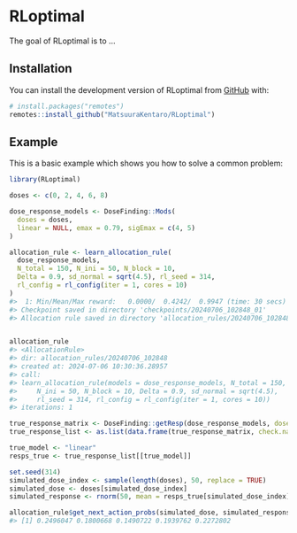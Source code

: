 
<!-- README.md is generated from README.Rmd. Please edit that file -->

# RLoptimal

<!-- badges: start -->
<!-- badges: end -->

The goal of RLoptimal is to …

## Installation

You can install the development version of RLoptimal from
[GitHub](https://github.com/) with:

``` r
# install.packages("remotes")
remotes::install_github("MatsuuraKentaro/RLoptimal")
```

## Example

This is a basic example which shows you how to solve a common problem:

``` r
library(RLoptimal)

doses <- c(0, 2, 4, 6, 8)

dose_response_models <- DoseFinding::Mods(
  doses = doses, 
  linear = NULL, emax = 0.79, sigEmax = c(4, 5)
)

allocation_rule <- learn_allocation_rule(
  dose_response_models,
  N_total = 150, N_ini = 50, N_block = 10,
  Delta = 0.9, sd_normal = sqrt(4.5), rl_seed = 314,
  rl_config = rl_config(iter = 1, cores = 10)
)
#>  1: Min/Mean/Max reward:   0.0000/  0.4242/  0.9947 (time: 30 secs)
#> Checkpoint saved in directory 'checkpoints/20240706_102848_01'
#> Allocation rule saved in directory 'allocation_rules/20240706_102848'
```

``` r

allocation_rule
#> <AllocationRule>
#> dir: allocation_rules/20240706_102848
#> created at: 2024-07-06 10:30:36.28957
#> call:
#> learn_allocation_rule(models = dose_response_models, N_total = 150, 
#>     N_ini = 50, N_block = 10, Delta = 0.9, sd_normal = sqrt(4.5), 
#>     rl_seed = 314, rl_config = rl_config(iter = 1, cores = 10))
#> iterations: 1
```

``` r
true_response_matrix <- DoseFinding::getResp(dose_response_models, doses = doses)
true_response_list <- as.list(data.frame(true_response_matrix, check.names = FALSE))

true_model <- "linear"
resps_true <- true_response_list[[true_model]]

set.seed(314)
simulated_dose_index <- sample(length(doses), 50, replace = TRUE)
simulated_dose <- doses[simulated_dose_index]
simulated_response <- rnorm(50, mean = resps_true[simulated_dose_index], sd = sqrt(4.5))

allocation_rule$get_next_action_probs(simulated_dose, simulated_response)
#> [1] 0.2496047 0.1800668 0.1490722 0.1939762 0.2272802
```
